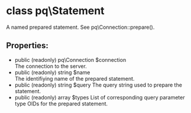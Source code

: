 # class pq\Statement

A named prepared statement.
See pq\Connection::prepare().

## Properties:

* public (readonly) pq\Connection $connection  
  The connection to the server.
* public (readonly) string $name  
  The identifiying name of the prepared statement.
* public (readonly) string $query
  The query string used to prepare the statement.
* public (readonly) array $types
  List of corresponding query parameter type OIDs for the prepared statement.

